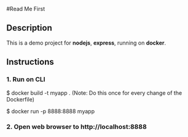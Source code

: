 #Read Me First

## Description
This is a demo project for **nodejs**, **express**, running on **docker**.

## Instructions
### 1. Run on CLI
$ docker build -t myapp .  (Note: Do this once for every change of the Dockerfile) 

$ docker run -p 8888:8888 myapp

### 2. Open web browser to http://localhost:8888



